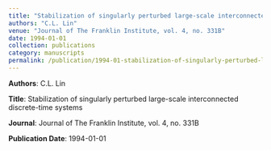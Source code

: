 ```yaml
---
title: "Stabilization of singularly perturbed large-scale interconnected discrete-time systems"
authors: "C.L. Lin"
venue: "Journal of The Franklin Institute, vol. 4, no. 331B"
date: 1994-01-01
collection: publications
category: manuscripts
permalink: /publication/1994-01-stabilization-of-singularly-perturbed-large-scale-interconnected-discrete-time-systems
---
```


**Authors**: C.L. Lin

**Title**: Stabilization of singularly perturbed large-scale interconnected discrete-time systems

**Journal**: Journal of The Franklin Institute, vol. 4, no. 331B

**Publication Date**: 1994-01-01
